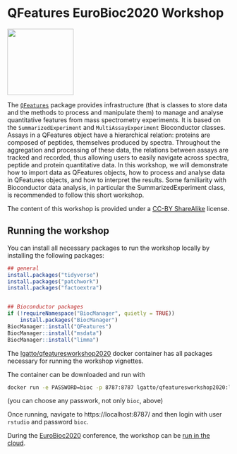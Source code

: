 # QFeatures EuroBioc2020 Workshop

<img
src="https://raw.githubusercontent.com/rformassspectrometry/stickers/master/QFeatures/QFeatures.png"
height="150">


The
[`QFeatures`](https://rformassspectrometry.github.io/QFeatures/articles/QFeatures.html)
package provides infrastructure (that is classes to store data and the
methods to process and manipulate them) to manage and analyse
quantitative features from mass spectrometry experiments. It is based
on the `SummarizedExperiment` and `MultiAssayExperiment` Bioconductor
classes. Assays in a QFeatures object have a hierarchical relation:
proteins are composed of peptides, themselves produced by
spectra. Throughout the aggregation and processing of these data, the
relations between assays are tracked and recorded, thus allowing users
to easily navigate across spectra, peptide and protein quantitative
data. In this workshop, we will demonstrate how to import data as
QFeatures objects, how to process and analyse data in QFeatures
objects, and how to interpret the results.  Some familiarity with
Bioconductor data analysis, in particular the SummarizedExperiment
class, is recommended to follow this short workshop.

The content of this workshop is provided under a [CC-BY
ShareAlike](https://creativecommons.org/licenses/by-sa/2.0/) license.


## Running the workshop


You can install all necessary packages to run the workshop locally by
installing the following packages:

```r
## general
install.packages("tidyverse")
install.packages("patchwork")
install.packages("factoextra")


## Bioconductor packages
if (!requireNamespace("BiocManager", quietly = TRUE))
	install.packages("BiocManager")
BiocManager::install("QFeatures")
BiocManager::install("msdata")
BiocManager::install("limma")
```


The
[lgatto/qfeaturesworkshop2020](https://hub.docker.com/repository/docker/lgatto/qfeaturesworkshop2020)
docker container has all packages necessary for running the workshop vignettes.

The container can be downloaded and run with

```sh
docker run -e PASSWORD=bioc -p 8787:8787 lgatto/qfeaturesworkshop2020:latest
```

(you can choose any passwork, not only `bioc`, above)

Once running, navigate to https://localhost:8787/ and then login with
user `rstudio` and password `bioc`.


During the
[EuroBioc2020](https://eurobioc2020.bioconductor.org/workshops)
conference, the workshop can be [run in the
cloud](http://app.orchestra.cancerdatasci.org/).
